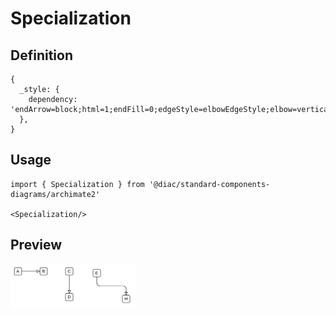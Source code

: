 # Specialization

## Definition

```
{
  _style: { 
    dependency: 'endArrow=block;html=1;endFill=0;edgeStyle=elbowEdgeStyle;elbow=vertical',
  },
}
```

## Usage

```
import { Specialization } from '@diac/standard-components-diagrams/archimate2'

<Specialization/>
```

## Preview

<img src="./specialization.png" width="200"/>
